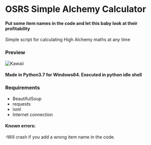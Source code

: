 # OSRS Simple Alchemy Calculator
#### Put some item names in the code and let this baby look at their profitability
Simple script for calculating High Alchemy maths at any time

### Preview
![Kawaii](https://i.imgur.com/XMOg23m.png)

#### Made in Python3.7 for Windows64. Executed in python idle shell

### Requirements
- BeautifulSoup
- requests
- lxml
- Internet connection


#### Known errors:
-Will crash if you add a wrong item name in the code.
